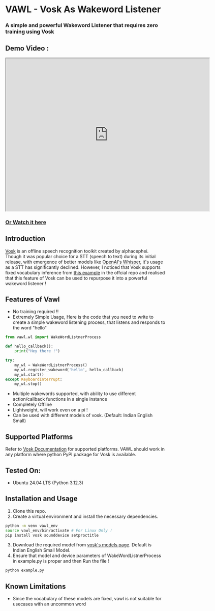 # VAWL - Vosk As Wakeword Listener
### A simple and powerful Wakeword Listener that requires zero training using Vosk

## Demo Video :
<iframe src="https://drive.google.com/file/d/1gHh2FO-KfbKWZtPlf0vYL6eB71dF67p3/preview" width="640" height="480" allow="autoplay"></iframe> 

### [Or Watch it here](https://drive.google.com/file/d/1gHh2FO-KfbKWZtPlf0vYL6eB71dF67p3/view?usp=sharing)

## Introduction
[Vosk](https://alphacephei.com/vosk/) is an offline speech recognition toolkit created by alphacephei. Though it was popular choice for a STT (speech to text) during its initial release, with emergence of better models like [OpenAI's Whisper](https://openai.com/index/whisper/), it's usage as a STT has significantly declined. However, I noticed that Vosk supports fixed vocabulary inference from [this example](https://github.com/alphacep/vosk-api/blob/master/python/example/test_text.py) in the offcial repo and realised that this feature of Vosk can be used to repurpose it into a powerful wakeword listener !

## Features of Vawl
- No training required !!
- Extremely Simple Usage, Here is the code that you need to write to create a simple wakeword listening process, that listens and responds to the word "hello"
```python
from vawl.wl import WakeWordListnerProcess

def hello_callback():
    print("Hey there !")

try:
    my_wl = WakeWordListnerProcess()
    my_wl.register_wakeword('hello', hello_callback)
    my_wl.start()
except KeyboardInterrupt:
    my_wl.stop()
```
- Multiple wakewords supported, with ability to use different action/callback functions in a single instance
- Completely Offline
- Lightweight, will work even on a pi ! 
- Can be used with different models of vosk. (Default: Indian English Small)

## Supported Platforms
Refer to [Vosk Documentation](https://alphacephei.com/vosk/install) for supported platforms. VAWL should work in any platform where python PyPI package for Vosk is available.

## Tested On:
- Ubuntu 24.04 LTS (Python 3.12.3)

## Installation and Usage
1. Clone this repo.
2. Create a virtual environment and install the necessary dependencies.
```bash
python -m venv vawl_env
source vawl_env/bin/activate # For Linux Only !
pip install vosk sounddevice setproctitle
```
3. Download the required model from [vosk's models page](https://alphacephei.com/vosk/models). Default is Indian English Small Model.
4. Ensure that model and device parameters of WakeWordListnerProcess in example.py is proper and then Run the file !
```bash
python example.py
```

## Known Limitations
- Since the vocabulary of these models are fixed, vawl is not suitable for usecases with an uncommon word
